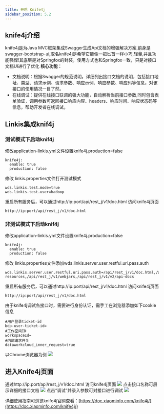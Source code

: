 ```yaml
---
title: 开启 Knife4j
sidebar_position: 5.2
---
```


## knife4j介绍
knife4j是为Java MVC框架集成Swagger生成Api文档的增强解决方案,前身是swagger-bootstrap-ui,取名knife4j是希望它能像一把匕首一样小巧,轻量,并且功能强悍!其底层是对Springfox的封装，使用方式也和Springfox一致，只是对接口文档UI进行了优化
**核心功能：**

- 文档说明：根据Swagger的规范说明，详细列出接口文档的说明，包括接口地址、类型、请求示例、请求参数、响应示例、响应参数、响应码等信息，对该接口的使用情况一目了然。
- 在线调试：提供在线接口联调的强大功能，自动解析当前接口参数,同时包含表单验证，调用参数可返回接口响应内容、headers、响应时间、响应状态码等信息，帮助开发者在线调试。
## Linkis集成knif4j
### 测试模式下启动knif4j
修改application-linkis.yml文件设置knife4j.production=false
```shell
knife4j:
  enable: true
  production: false
```
修改 linkis.properties文件打开测试模式
```shell
wds.linkis.test.mode=true
wds.linkis.test.user=hadoop
```
重启所有服务后，可以通过http://ip:port/api/rest_j/v1/doc.html 访问knife4j页面
```shell
http://ip:port/api/rest_j/v1/doc.html 
```
### 非测试模式下启动knif4j
修改application-linkis.yml文件设置knife4j.production=false
```shell
knife4j:
  enable: true
  production: false
```
修改 linkis.properties文件添加wds.linkis.server.user.restful.uri.pass.auth
```shell
wds.linkis.server.user.restful.uri.pass.auth=/api/rest_j/v1/doc.html,/api/rest_j/v1/swagger-resources,/api/rest_j/v1/webjars,/api/rest_j/v1/v2/api-docs
```
重启所有服务后，可以通过http://ip:port/api/rest_j/v1/doc.html 访问knife4j页面
```shell
http://ip:port/api/rest_j/v1/doc.html 
```
由于knife4j调试各接口时，需要进行身份认证，需手工在浏览器添加如下cookie信息
```shell
#用户登录ticket-id
bdp-user-ticket-id=
#工作空间ID
workspaceId=
#内部请求开关
dataworkcloud_inner_request=true
```
以Chrome浏览器为例
![](/Images-zh/deployment/knife4j/Knife4j_addcookie.png)
## 进入Knife4j页面
通过http://ip:port/api/rest_j/v1/doc.html 访问knife4j页面
![](/Images-zh/deployment/knife4j/Knife4j_home.png)
点击接口名称可展示详细的接口文档
![](/Images-zh/deployment/knife4j/Knife4j_interface.png)
点击“调试”并录入参数可对接口进行调试
![](/Images-zh/deployment/knife4j/Knife4j_debug.png)

详细使用指南可浏览knife4j官网查看：[https://doc.xiaominfo.com/knife4j/](https://doc.xiaominfo.com/knife4j/)
